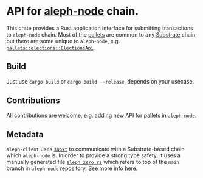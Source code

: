 # API for [aleph-node](https://github.com/Cardinal-Cryptography/aleph-node) chain.

This crate provides a Rust application interface for submitting transactions to `aleph-node` chain.
Most of the [pallets](https://docs.substrate.io/reference/frame-pallets/) are common to any
[Substrate](https://github.com/paritytech/substrate) chain, but there are some unique to `aleph-node`,
e.g. [`pallets::elections::ElectionsApi`](./src/pallets/elections.rs).

## Build

Just use `cargo build` or `cargo build --release`, depends on your usecase.

## Contributions

All contributions are welcome, e.g. adding new API for pallets in `aleph-node`. 

## Metadata

`aleph-client` uses [`subxt`](https://github.com/paritytech/subxt) to communicate with a Substrate-based chain which
`aleph-node` is. In order to provide a strong type safety, it uses a manually generated file [`aleph_zero.rs`](src/aleph_zero.rs)
which refers to top of the `main` branch in `aleph-node` repository. See more info [here](docker/README.md).
